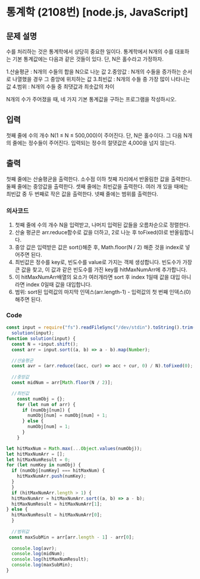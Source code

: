# 통계학 (2108번) [node.js, JavaScript] 

## 문제 설명
수를 처리하는 것은 통계학에서 상당히 중요한 일이다. 통계학에서 N개의 수를 대표하는 기본 통계값에는 다음과 같은 것들이 있다. 단, N은 홀수라고 가정하자.

1.산술평균 : N개의 수들의 합을 N으로 나눈 값
2.중앙값 : N개의 수들을 증가하는 순서로 나열했을 경우 그 중앙에 위치하는 값
3.최빈값 : N개의 수들 중 가장 많이 나타나는 값
4.범위 : N개의 수들 중 최댓값과 최솟값의 차이

N개의 수가 주어졌을 때, 네 가지 기본 통계값을 구하는 프로그램을 작성하시오.

## 입력
첫째 줄에 수의 개수 N(1 ≤ N ≤ 500,000)이 주어진다. 단, N은 홀수이다. 그 다음 N개의 줄에는 정수들이 주어진다. 입력되는 정수의 절댓값은 4,000을 넘지 않는다.

## 출력
첫째 줄에는 산술평균을 출력한다. 소수점 이하 첫째 자리에서 반올림한 값을 출력한다.
둘째 줄에는 중앙값을 출력한다.
셋째 줄에는 최빈값을 출력한다. 여러 개 있을 때에는 최빈값 중 두 번째로 작은 값을 출력한다.
넷째 줄에는 범위를 출력한다.

### 의사코드
1. 첫째 줄에 수의 개수 N을 입력받고, 나머지 입력된 값들을 오름차순으로 정렬한다. 
2. 산술 평균은 arr.reduce함수로 값을 더하고, 2로 나눈 후 toFixed(0)로 반올림합니다.
3. 중앙 값은 입력받은 값은 sort()해준 후, Math.floor(N / 2) 해준 것을 index로 넣어주면 된다.
4. 최빈값은 정수를 key로, 빈도수를 value로 가지는 객체 생성합니다. 빈도수가 가장 큰 값을 찾고, 이 값과 같은 빈도수를 가진 key를 hitMaxNumArr에 추가합니다. 
5. 이 hitMaxNumArr배열의 요소가 여러개라면 sort 후 index 1일때 값을 대입 아니라면 index 0일때 값을 대입합니다.
6. 범위: sort된 입력값의 마지막 인덱스(arr.length-1) - 입력값의 첫 번째 인덱스(0) 해주면 된다.
   
### Code
```js
const input = require("fs").readFileSync("/dev/stdin").toString().trim().split("\n"); 
  solution(input);
function solution(input) {
  const N = +input.shift();
  const arr = input.sort((a, b) => a - b).map(Number);

  //산술평균
  const avr = (arr.reduce((acc, cur) => acc + cur, 0) / N).toFixed(0);
  
  //중앙값
  const midNum = arr[Math.floor(N / 2)];

  //최빈값
    const numObj = {};
    for (let num of arr) {
      if (numObj[num]) {
        numObj[num] = numObj[num] + 1;
      } else {
        numObj[num] = 1;
      }
    }

let hitMaxNum = Math.max(...Object.values(numObj));
let hitMaxNumArr = [];
let hitMaxNumResult = 0;
for (let numKey in numObj) {
  if (numObj[numKey] === hitMaxNum) {
    hitMaxNumArr.push(numKey);
  }
  }
  if (hitMaxNumArr.length > 1) {
  hitMaxNumArr = hitMaxNumArr.sort((a, b) => a - b);
  hitMaxNumResult = hitMaxNumArr[1];
} else {
  hitMaxNumResult = hitMaxNumArr[0];
  }
  
  //범위값
 const maxSubMin = arr[arr.length - 1] - arr[0];
  
  console.log(avr);
  console.log(midNum);
  console.log(hitMaxNumResult);
  console.log(maxSubMin);
}
```
